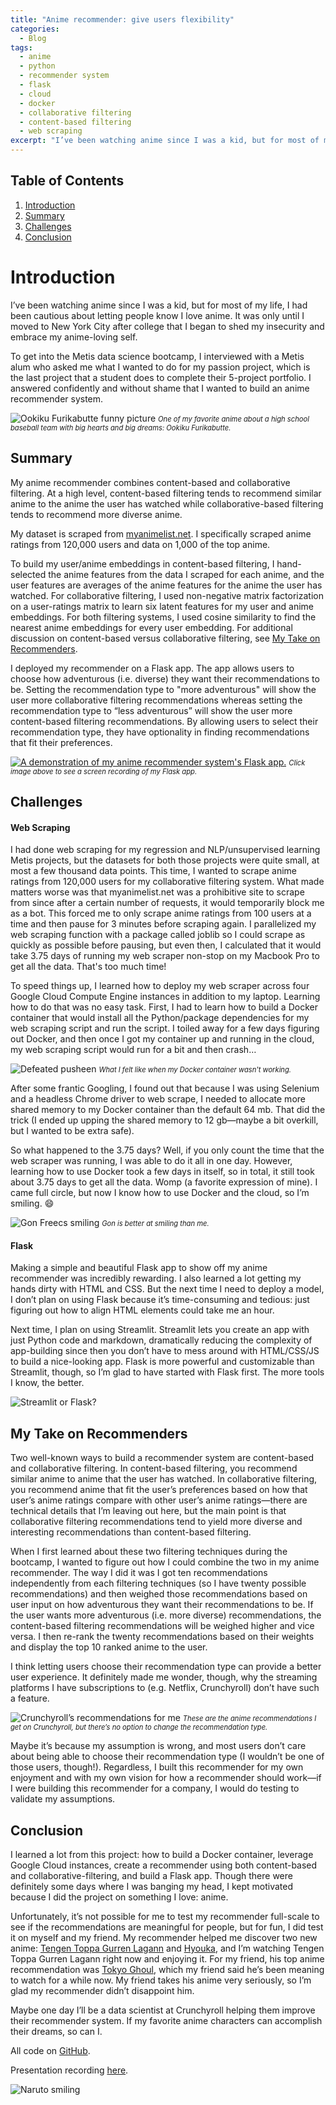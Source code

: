 ```yaml
---
title: "Anime recommender: give users flexibility"
categories:
  - Blog
tags:
  - anime
  - python
  - recommender system
  - flask
  - cloud
  - docker
  - collaborative filtering
  - content-based filtering
  - web scraping
excerpt: "I’ve been watching anime since I was a kid, but for most of my life, I had been cautious about letting people know I love anime."
---
```

## Table of Contents
1. [Introduction](#introduction)
2. [Summary](#summary)
3. [Challenges](#challenges)
4. [Conclusion](#conclusion)

# Introduction
I’ve been watching anime since I was a kid, but for most of my life, I had been cautious about letting people know I love anime. It was only until I moved to New York City after college that I began to shed my insecurity and embrace my anime-loving self.

To get into the Metis data science bootcamp, I interviewed with a Metis alum who asked me what I wanted to do for my passion project, which is the last project that a student does to complete their 5-project portfolio. I answered confidently and without shame that I wanted to build an anime recommender system.

![Ookiku Furikabutte funny picture](https://wallpapercave.com/wp/wp5109395.jpg)
<span style="font-size: .8em; font-style: italic;">One of my favorite anime about a high school baseball team with big hearts and big dreams: Ookiku Furikabutte.</span>

## Summary
My anime recommender combines content-based and collaborative filtering. At a high level, content-based filtering tends to recommend similar anime to the anime the user has watched while collaborative-based filtering tends to recommend more diverse anime.

My dataset is scraped from [myanimelist.net](https://myanimelist.net/). I specifically scraped anime ratings from 120,000 users and data on 1,000 of the top anime.

To build my user/anime embeddings in content-based filtering, I hand-selected the anime features from the data I scraped for each anime, and the user features are averages of the anime features for the anime the user has watched. For collaborative filtering, I used non-negative matrix factorization on a user-ratings matrix to learn six latent features for my user and anime embeddings. For both filtering systems, I used cosine similarity to find the nearest anime embeddings for every user embedding. For additional discussion on content-based versus collaborative filtering, see [My Take on Recommenders](#my-take-on-recommenders).

I deployed my recommender on a Flask app. The app allows users to choose how adventurous (i.e. diverse) they want their recommendations to be. Setting the recommendation type to "more adventurous" will show the user more collaborative filtering recommendations whereas setting the recommendation type to “less adventurous” will show the user more content-based filtering recommendations. By allowing users to select their recommendation type, they have optionality in finding recommendations that fit their preferences.

[![A demonstration of my anime recommender system's Flask app.](https://user-images.githubusercontent.com/62628676/97792286-b8978b00-1bb2-11eb-8a9d-7df79a578d28.png)](http://www.youtube.com/watch?v=gIjnmhQGLa4 "anime-recommender-flask-app-demo")
<span style="font-size: .8em; font-style: italic;">Click image above to see a screen recording of my Flask app.</span>

## Challenges
#### Web Scraping

I had done web scraping for my regression and NLP/unsupervised learning Metis projects, but the datasets for both those projects were quite small, at most a few thousand data points. This time, I wanted to scrape anime ratings from 120,000 users for my collaborative filtering system. What made matters worse was that myanimelist.net was a prohibitive site to scrape from since after a certain number of requests, it would temporarily block me as a bot. This forced me to only scrape anime ratings from 100 users at a time and then pause for 3 minutes before scraping again. I parallelized my web scraping function with a package called joblib so I could scrape as quickly as possible before pausing, but even then, I calculated that it would take 3.75 days of running my web scraper non-stop on my Macbook Pro to get all the data. That's too much time!

To speed things up, I learned how to deploy my web scraper across four Google Cloud Compute Engine instances in addition to my laptop. Learning how to do that was no easy task. First, I had to learn how to build a Docker container that would install all the Python/package dependencies for my web scraping script and run the script. I toiled away for a few days figuring out Docker, and then once I got my container up and running in the cloud, my web scraping script would run for a bit and then crash…

![Defeated pusheen](https://www.clipartkey.com/mpngs/m/34-344284_pusheen-cat-clipart-lazy-lazy-pusheen.png)
<span style="font-size: .8em; font-style: italic;">What I felt like when my Docker container wasn't working.</span>

After some frantic Googling, I found out that because I was using Selenium and a headless Chrome driver to web scrape, I needed to allocate more shared memory to my Docker container than the default 64 mb. That did the trick (I ended up upping the shared memory to 12 gb—maybe a bit overkill, but I wanted to be extra safe).

So what happened to the 3.75 days? Well, if you only count the time that the web scraper was running, I was able to do it all in one day. However, learning how to use Docker took a few days in itself, so in total, it still took about 3.75 days to get all the data. Womp (a favorite expression of mine). I came full circle, but now I know how to use Docker and the cloud, so I’m smiling. :smile:

![Gon Freecs smiling](https://carboncostume.com/wordpress/wp-content/uploads/2017/08/gon-freecs.jpg)
<span style="font-size: .8em; font-style: italic;">Gon is better at smiling than me.</span>

#### Flask

Making a simple and beautiful Flask app to show off my anime recommender was incredibly rewarding. I also learned a lot getting my hands dirty with HTML and CSS. But the next time I need to deploy a model, I don’t plan on using Flask because it’s time-consuming and tedious: just figuring out how to align HTML elements could take me an hour.

Next time, I plan on using Streamlit. Streamlit lets you create an app with just Python code and markdown, dramatically reducing the complexity of app-building since then you don’t have to mess around with HTML/CSS/JS to build a nice-looking app. Flask is more powerful and customizable than Streamlit, though, so I’m glad to have started with Flask first. The more tools I know, the better.

![Streamlit or Flask?](https://user-images.githubusercontent.com/62628676/94727114-3c4c2680-032c-11eb-8a73-0c87c9114fe2.png)

## My Take on Recommenders
Two well-known ways to build a recommender system are content-based and collaborative filtering. In content-based filtering, you recommend similar anime to anime that the user has watched. In collaborative filtering, you recommend anime that fit the user’s preferences based on how that user’s anime ratings compare with other user’s anime ratings—there are technical details that I’m leaving out here, but the main point is that collaborative filtering recommendations tend to yield more diverse and interesting recommendations than content-based filtering.

When I first learned about these two filtering techniques during the bootcamp, I wanted to figure out how I could combine the two in my anime recommender. The way I did it was I got ten recommendations independently from each filtering techniques (so I have twenty possible recommendations) and then weighed those recommendations based on user input on how adventurous they want their recommendations to be. If the user wants more adventurous (i.e. more diverse) recommendations, the content-based filtering recommendations will be weighed higher and vice versa. I then re-rank the twenty recommendations based on their weights and display the top 10 ranked anime to the user.

I think letting users choose their recommendation type can provide a better user experience. It definitely made me wonder, though, why the streaming platforms I have subscriptions to (e.g. Netflix, Crunchyroll) don’t have such a feature.

![Crunchyroll’s recommendations for me](https://user-images.githubusercontent.com/62628676/94749921-f2c30200-0352-11eb-8da4-911a25323f79.png)
<span style="font-size: .8em; font-style: italic;">These are the anime recommendations I get on Crunchyroll, but there’s no option to change the recommendation type.</span>

Maybe it’s because my assumption is wrong, and most users don’t care about being able to choose their recommendation type (I wouldn’t be one of those users, though!). Regardless, I built this recommender for my own enjoyment and with my own vision for how a recommender should work—if I were building this recommender for a company, I would do testing to validate my assumptions.

## Conclusion
I learned a lot from this project: how to build a Docker container, leverage Google Cloud instances, create a recommender using both content-based and collaborative-filtering, and build a Flask app. Though there were definitely some days where I was banging my head, I kept motivated because I did the project on something I love: anime.

Unfortunately, it’s not possible for me to test my recommender full-scale to see if the recommendations are meaningful for people, but for fun, I did test it on myself and my friend. My recommender helped me discover two new anime: [Tengen Toppa Gurren Lagann](https://myanimelist.net/anime/2001/Tengen_Toppa_Gurren_Lagann) and [Hyouka](https://myanimelist.net/anime/12189/Hyouka), and I’m watching Tengen Toppa Gurren Lagann right now and enjoying it. For my friend, his top anime recommendation was [Tokyo Ghoul](https://myanimelist.net/anime/22319/Tokyo_Ghoul), which my friend said he’s been meaning to watch for a while now. My friend takes his anime very seriously, so I’m glad my recommender didn’t disappoint him.

Maybe one day I’ll be a data scientist at Crunchyroll helping them improve their recommender system. If my favorite anime characters can accomplish their dreams, so can I.

All code on [GitHub](https://github.com/binh748/anime-recommender).

Presentation recording [here](https://www.youtube.com/watch?v=R3QIN05TJIQ&feature=youtu.be).

![Naruto smiling](https://wallpaperaccess.com/full/1400551.jpg)
